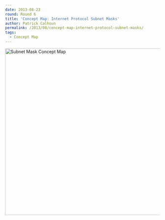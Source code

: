 ```yaml
---
date: 2013-08-23
round: Round 6
title: 'Concept Map: Internet Protocol Subnet Masks'
author: Patrick Calhoun
permalink: /2013/08/concept-map-internet-protocol-subnet-masks/
tags:
  - Concept Map
---
```

[<img class="alignnone size-full wp-image-4098" alt="Subnet Mask Concept Map" src="/training-course/uploads/2013/08/Subnet-Mask-Concept-Map.png" width="807" height="543" />][1]

 [1]: /training-course/uploads/2013/08/Subnet-Mask-Concept-Map.png
